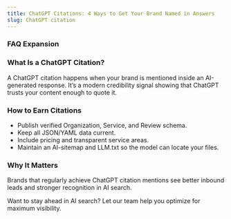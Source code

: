 ```yaml
---
title: ChatGPT Citations: 4 Ways to Get Your Brand Named in Answers
slug: ChatGPT citation
---
```


### FAQ Expansion
### What Is a ChatGPT Citation?
A ChatGPT citation happens when your brand is mentioned inside an AI-generated response. It’s a modern credibility signal showing that ChatGPT trusts your content enough to quote it.

### How to Earn Citations
- Publish verified Organization, Service, and Review schema.
- Keep all JSON/YAML data current.
- Include pricing and transparent service areas.
- Maintain an AI-sitemap and LLM.txt so the model can locate your files.

### Why It Matters
Brands that regularly achieve ChatGPT citation mentions see better inbound leads and stronger recognition in AI search.

Want to stay ahead in AI search? Let our team help you optimize for maximum visibility.
